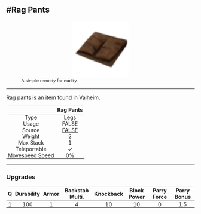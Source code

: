 <meta property="og:title" content="Rag Pants - MoreValheim" /><meta property="og:type" content="website" /><meta property="og:image" content="/assets/rag_pants.png" /><meta property="og:description" content="Rag Pants is an item found in Valheim." /><meta name="theme-color" content="#546D78"><meta name="twitter:card" content="summary_large_image">
#Rag Pants
-------------
<style>img {width:20px;}.tb {width:150px;display: block;margin-left: auto;margin-right: auto;}</style>

<style>.md-typeset table:not([class]) th:not([align]) {min-width:unset!important;}</style>
<style>td{padding:0em 0.3em!important;text-align:center!important;border-left:.05rem solid var(--md-default-fg-color--lightest)}</style>

<style>th{padding:0.1em 0.3em!important;text-align:center!important;font-weight:bold}</style>

<style>pre{text-align:right!important}</style>
<style>table tr td:first-child {border-left: 0;};</style>

<figure><img src="/assets/rag_pants.png" class="tb" /><figcaption><small>A simple remedy for nudity.</small></figcaption></figure>

-------------

Rag pants is an item found in Valheim.

|        | Rag Pants              |
| ----------- | ------------------------------------ |
| Type | [Legs](../../types/legs)
| Usage | FALSE<br>
| Source | [FALSE](../../items/false)
| Weight | 2 |
| Max Stack | 1 |
| Teleportable | ✓
| Movespeed Speed | 0%


-------------

### Upgrades
| Q | Durability | Armor | Backstab Multi. | Knockback | Block Power | Parry Force | Parry Bonus
| - | - | - | - | - | - | - | - 
1 | 100 | 1 | 4 | 10 | 10 | 0 | 1.5 | 
